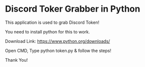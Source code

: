 # Discord Toker Grabber in Python
This application is used to grab Discord Token!

You need to install python for this to work.

Download Link: https://www.python.org/downloads/

Open CMD, Type python token.py
& follow the steps!

Thank You!
